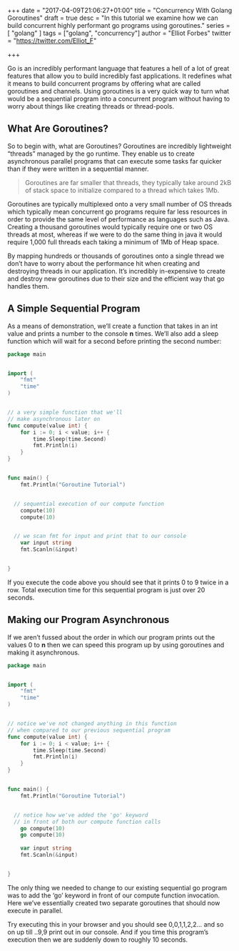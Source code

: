 +++
date = "2017-04-09T21:06:27+01:00"
title = "Concurrency With Golang Goroutines"
draft = true
desc = "In this tutorial we examine how we can build concurrent highly performant go programs using goroutines."
series = [ "golang" ]
tags = ["golang", "concurrency"]
author = "Elliot Forbes"
twitter = "https://twitter.com/Elliot_F"

+++

Go is an incredibly performant language that features a hell of a lot of great features that allow you to build incredibly fast applications. It redefines what it means to build concurrent programs by offering what are called goroutines and channels. Using goroutines is a very quick way to turn what would be a sequential program into a concurrent program without having to worry about things like creating threads or thread-pools.

## What Are Goroutines?

So to begin with, what are Goroutines? Goroutines are incredibly lightweight “threads” managed by the go runtime. They enable us to create asynchronous parallel programs that can execute some tasks far quicker than if they were written in a sequential manner.  

> Goroutines are far smaller that threads, they typically take around 2kB of stack space to initialize compared to a thread which takes 1Mb.

Goroutines are typically multiplexed onto a very small number of OS threads which typically mean concurrent go programs require far less resources in order to provide the same level of performance as languages such as Java. Creating a thousand goroutines would typically require one or two OS threads at most, whereas if we were to do the same thing in java it would require 1,000 full threads each taking a minimum of 1Mb of Heap space.

By mapping hundreds or thousands of goroutines onto a single thread we don’t have to worry about the performance hit when creating and destroying threads in our application. It’s incredibly in-expensive to create and destroy new goroutines due to their size and the efficient way that go handles them.

## A Simple Sequential Program

As a means of demonstration, we’ll create a function that takes in an int value and prints a number to the console **n** times. We’ll also add a sleep function which will wait for a second before printing the second number:


~~~go
package main


import (
	"fmt"
	"time"
)


// a very simple function that we'll
// make asynchronous later on
func compute(value int) {
	for i := 0; i < value; i++ {
		time.Sleep(time.Second)
		fmt.Println(i)
	}
}


func main() {
	fmt.Println("Goroutine Tutorial")


  // sequential execution of our compute function 
	compute(10)
	compute(10)


  // we scan fmt for input and print that to our console
	var input string
	fmt.Scanln(&input)


}
~~~


If you execute the code above you should see that it prints 0 to 9 twice in a row. Total execution time for this sequential program is just over 20 seconds.


## Making our Program Asynchronous


If we aren’t fussed about the order in which our program prints out the values 0 to **n** then we can speed this program up by using goroutines and making it asynchronous.


~~~go
package main


import (
	"fmt"
	"time"
)


// notice we've not changed anything in this function 
// when compared to our previous sequential program
func compute(value int) {
	for i := 0; i < value; i++ {
		time.Sleep(time.Second)
		fmt.Println(i)
	}
}


func main() {
	fmt.Println("Goroutine Tutorial")


  // notice how we've added the 'go' keyword 
  // in front of both our compute function calls
	go compute(10)
	go compute(10)
  
	var input string
	fmt.Scanln(&input)


}
~~~


The only thing we needed to change to our existing sequential go program was to add the ‘go’ keyword in front of our compute function invocation. Here we’ve essentially created two separate goroutines that should now execute in parallel. 


Try executing this in your browser and you should see 0,0,1,1,2,2… and so on up till ..9,9 print out in our console. And if you time this program’s execution then we are suddenly down to roughly 10 seconds.